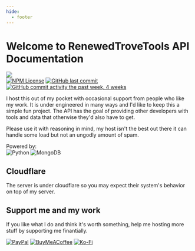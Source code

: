 ```yaml
---
hide:
  - footer
---
```

# Welcome to RenewedTroveTools API Documentation

[![](https://dcbadge.limes.pink/api/server/WTq6YxYzut)](https://discord.gg/WTq6YxYzut)
<br>
[![NPM License](https://img.shields.io/npm/l/all-contributors.svg?style=flat)](https://github.com/AallynReed/RenewedTroveTools/blob/master/LICENSE)
[![GitHub last commit](https://img.shields.io/github/last-commit/AallynReed/RenewedTroveToolsAPI.svg?style=flat)]()
[![GitHub commit activity the past week, 4 weeks](https://img.shields.io/github/commit-activity/y/AallynReed/RenewedTroveToolsAPI.svg?style=flat)]()

I host this out of my pocket with occasional support from people who like my work.
It is under engineered in many ways and I'd like to keep this a simple fun project.
The API has the goal of providing other developers with tools and data that otherwise they'd also have to get.

Please use it with reasoning in mind, my host isn't the best out there it can handle some load but not an ungodly amount of spam.

Powered by:
<br>
![Python](https://img.shields.io/badge/python-3670A0?style=for-the-badge&logo=python&logoColor=ffdd54)
![MongoDB](https://img.shields.io/badge/MongoDB-%234ea94b.svg?style=for-the-badge&logo=mongodb&logoColor=white)

## Cloudflare
The server is under cloudflare so you may expect their system's behavior on top of my server.

## Support me and my work
If you like what I do and think it's worth something, help me hosting more stuff by supporting me finantially.

[![PayPal](https://img.shields.io/badge/PayPal-00457C?style=for-the-badge&logo=paypal&logoColor=white)](https://paypal.me/waterin)
[![BuyMeACoffee](https://img.shields.io/badge/Buy%20Me%20a%20Coffee-ffdd00?style=for-the-badge&logo=buy-me-a-coffee&logoColor=black)](https://buymeacoffee.com/aallyn)
[![Ko-Fi](https://img.shields.io/badge/Ko--fi-F16061?style=for-the-badge&logo=ko-fi&logoColor=white)](https://ko-fi.com/aallyn)